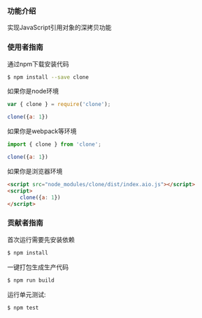 ### 功能介绍
实现JavaScript引用对象的深拷贝功能

### 使用者指南

通过npm下载安装代码

```bash
$ npm install --save clone
```

如果你是node环境

```js
var { clone } = require('clone');

clone({a: 1})
```

如果你是webpack等环境

```js
import { clone } from 'clone';

clone({a: 1})
```

如果你是浏览器环境

```html
<script src="node_modules/clone/dist/index.aio.js"></script>
<script>
    clone({a: 1})
</script>
```

### 贡献者指南
首次运行需要先安装依赖

```bash
$ npm install
```

一键打包生成生产代码

```bash
$ npm run build
```

运行单元测试:

```bash
$ npm test